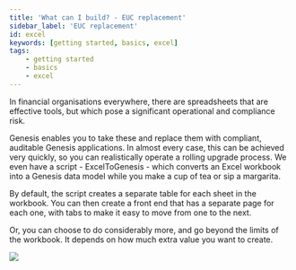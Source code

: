 ```yaml
---
title: 'What can I build? - EUC replacement'
sidebar_label: 'EUC replacement'
id: excel
keywords: [getting started, basics, excel]
tags:
    - getting started
    - basics
    - excel
---
```


In financial organisations everywhere, there are spreadsheets that are effective tools, but which pose a significant operational and compliance risk.

Genesis enables you to take these and replace them with compliant, auditable Genesis applications. In almost every case, this can be achieved very quickly, so you can realistically operate a rolling upgrade process. We even have a script - ExcelToGenesis - which converts an Excel workbook into a Genesis data model while you make a cup of tea or sip a margarita.

By default, the script creates a separate table for each sheet in the workbook. You can then create a front end that has a separate page for each one, with tabs to make it easy to move from one to the next.

Or, you can choose to do considerably more, and go beyond the limits of the workbook. It depends on how much extra value you want to create. 

![](/img/new-excel-example.png)



